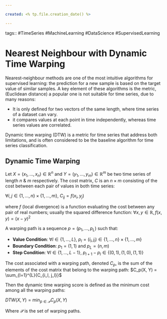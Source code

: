 ```yaml
---

created: <% tp.file.creation_date() %>

---
```

tags:: #TimeSeries #MachineLearning #DataScience #SupervisedLearning

# Nearest Neighbour with Dynamic Time Warping

Nearest-neighbour methods are one of the most intuitive algorithms for supervised learning: the prediction for a new sample is based on the target value of similar samples. A key element of these algorithms is the metric, (Euclidean distance) a popular one is not suitable for time series, due to many reasons:
* It is only defined for two vectors of the same length, where time series of a dataset can vary.
* it compares values at each point in time independently, whereas time series values are correlated.

Dynamic time warping (DTW) is a metric for time series that address both limitations, and is often considered to be the baseline algorithm for time series classification.

## Dynamic Time Warping

Let $X = (x_1, \dots, x_n) \in \mathbb{R}^n$ and $Y = (y_1, \dots, y_m) \in \mathbb{R}^m$ be two time series of length $n$ & $m$ respectively. The cost matrix, $C$ is an $n \times m$ consisting of the cost between each pair of values in both time series:

$\forall i,j \in \{1, \dots, n\} \times \{1, \dots, m\},$ $C_{ij} = f(x_i, y_j)$

where $f$ (local divergence) is a function evaluating the cost between any pair of real numbers; usually the squared difference function:
$\forall x,y \in \mathbb{R}, f(x, y) = (x-y)^2$

A warping path is a sequence $p = (p_1, \dots, p_L)$ such that:

* **Value Condition**: $\forall l \in \{1, \dots,L\},$ $p_l = (i_l, j_l) \in \{1, \dots, n\} \times \{1, \dots, m \}$
* **Boundary Condition**: $p_1 = (1,1)$ and $p_L = (n, m)$
* **Step Condition**: $\forall l \in \{1, \dots, L-1\},$ $p_{l+1} - p_l \in \{(0,1), (1, 0), (1,1)\}$

The cost associated with a warping path, denoted $C_p$, is the sum of the elements of the cost matrix that belong to the warping path:
$C_p(X, Y) = \sum_{l=1}^{L}{C_{i_l, j_l}}$

Then the dynamic time warping score is defined as the minimum cost among all the warping paths:

$DTW(X, Y) = \min_{p \in \mathcal{P}} C_p(X, Y)$

Where $\mathcal{P}$ is the set of warping paths.

